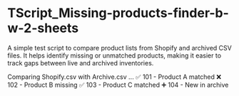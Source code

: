 # TScript_Missing-products-finder-b-w-2-sheets
A simple test script to compare product lists from Shopify and archived CSV files. It helps identify missing or unmatched products, making it easier to track gaps between live and archived inventories.

Comparing Shopify.csv with Archive.csv ...
✅ 101 - Product A matched
❌ 102 - Product B missing
✅ 103 - Product C matched
➕ 104 - New in archive
